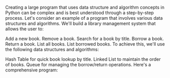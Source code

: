 Creating a large program that uses data structure and algorithm concepts in Python can be complex and is best understood through a step-by-step process. Let's consider an example of a program that involves various data structures and algorithms. We'll build a library management system that allows the user to:

Add a new book.
Remove a book.
Search for a book by title.
Borrow a book.
Return a book.
List all books.
List borrowed books.
To achieve this, we'll use the following data structures and algorithms:

Hash Table for quick book lookup by title.
Linked List to maintain the order of books.
Queue for managing the borrow/return operations.
Here's a comprehensive program: